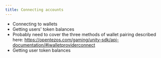 ```yaml
---
title: Connecting accounts
---
```


- Connecting to wallets
- Getting users' token balances
- Probably need to cover the three methods of wallet pairing described here: https://opentezos.com/gaming/unity-sdk/api-documentation/#iwalletproviderconnect
- Getting user token balances
